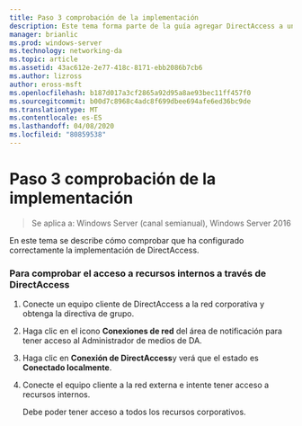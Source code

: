 ```yaml
---
title: Paso 3 comprobación de la implementación
description: Este tema forma parte de la guía agregar DirectAccess a una implementación de acceso remoto (VPN) existente para Windows Server 2016
manager: brianlic
ms.prod: windows-server
ms.technology: networking-da
ms.topic: article
ms.assetid: 43ac612e-2e77-418c-8171-ebb2086b7cb6
ms.author: lizross
author: eross-msft
ms.openlocfilehash: b187d017a3cf2865a92d95a8ae93bec11ff457f0
ms.sourcegitcommit: b00d7c8968c4adc8f699dbee694afe6ed36bc9de
ms.translationtype: MT
ms.contentlocale: es-ES
ms.lasthandoff: 04/08/2020
ms.locfileid: "80859538"
---
```

# <a name="step-3-verify-the-deployment"></a>Paso 3 comprobación de la implementación

>Se aplica a: Windows Server (canal semianual), Windows Server 2016

En este tema se describe cómo comprobar que ha configurado correctamente la implementación de DirectAccess.  
  
### <a name="to-verify-access-to-internal-resources-through-directaccess"></a>Para comprobar el acceso a recursos internos a través de DirectAccess  
  
1.  Conecte un equipo cliente de DirectAccess a la red corporativa y obtenga la directiva de grupo.  
  
2.  Haga clic en el icono **Conexiones de red** del área de notificación para tener acceso al Administrador de medios de DA.  
  
3.  Haga clic en **Conexión de DirectAccess**y verá que el estado es **Conectado localmente**.  
  
4.  Conecte el equipo cliente a la red externa e intente tener acceso a recursos internos.  
  
    Debe poder tener acceso a todos los recursos corporativos.  
  


